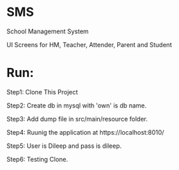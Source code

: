 # SMS
School Management System

UI Screens for HM, Teacher, Attender, Parent and Student

Run:
=====
Step1: Clone This Project

Step2: Create db in mysql with 'own' is db name.

Step3: Add dump file in src/main/resource folder.

Step4: Ruunig the application at https://localhost:8010/

Step5: User is Dileep and pass is dileep.

Step6: Testing Clone.
